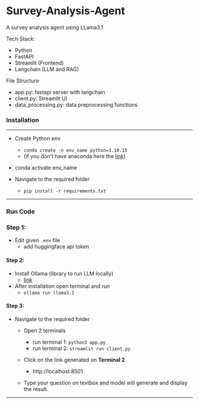 # Survey-Analysis-Agent
A survey analysis agent using LLama3.1

Tech Stack:
- Python
- FastAPI
- Streamlit (Frontend)
- Langchain (LLM and RAG)

File Structure
- app.py: fastapi server with langchain
- client.py: Streamlit UI
- data_processing.py: data preprocessing functions

### Installation
---
- Create Python env
    * ```conda create -n env_name python=3.10.15```
    * (if you don't have anaconda here the [link](https://www.anaconda.com/download/success))

- conda activate env_name
- Navigate to the required folder
    - ```pip install -r requirements.txt```

---

### Run Code

### Step 1:
- Edit given ```.env``` file
    - add huggingface api token

#### Step 2:
- Install Ollama (library to run LLM locally)
    - [link](https://ollama.com/)
- After installation open terminal and run
    - ```ollama run llama3.2```

#### Step 3:
- Navigate to the required folder
    - Open 2 terminals
        - run terminal 1: ```python3 app.py```
        - run terminal 2: ```streamlit run client.py ```

    - Click on the link generated on **Terminal 2**
        - http://localhost:8501

    - Type your question on textbox and model will generate and display the result.

---

